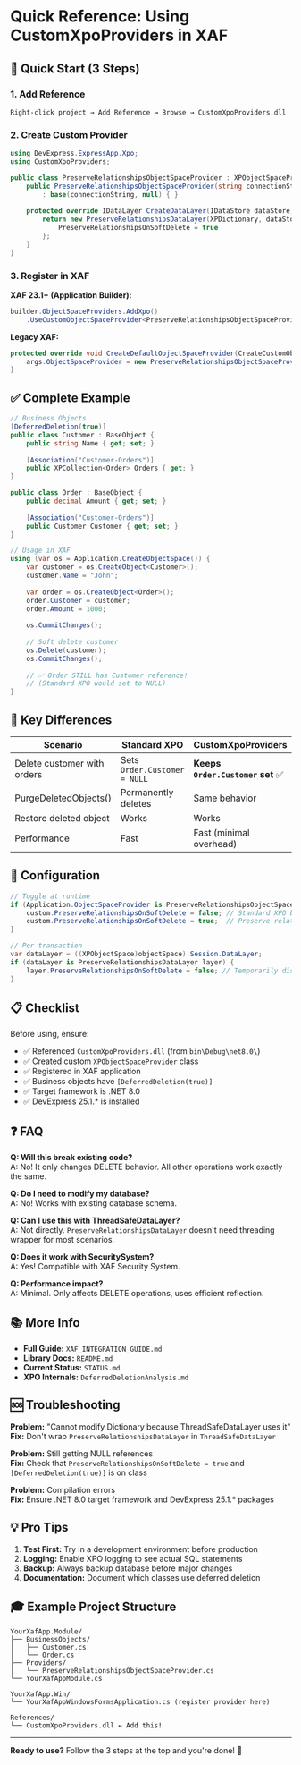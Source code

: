 # Quick Reference: Using CustomXpoProviders in XAF

## 🚀 Quick Start (3 Steps)

### 1. Add Reference
```
Right-click project → Add Reference → Browse → CustomXpoProviders.dll
```

### 2. Create Custom Provider
```csharp
using DevExpress.ExpressApp.Xpo;
using CustomXpoProviders;

public class PreserveRelationshipsObjectSpaceProvider : XPObjectSpaceProvider {
    public PreserveRelationshipsObjectSpaceProvider(string connectionString) 
        : base(connectionString, null) { }
    
    protected override IDataLayer CreateDataLayer(IDataStore dataStore) {
        return new PreserveRelationshipsDataLayer(XPDictionary, dataStore) {
            PreserveRelationshipsOnSoftDelete = true
        };
    }
}
```

### 3. Register in XAF

**XAF 23.1+ (Application Builder):**
```csharp
builder.ObjectSpaceProviders.AddXpo()
    .UseCustomObjectSpaceProvider<PreserveRelationshipsObjectSpaceProvider>();
```

**Legacy XAF:**
```csharp
protected override void CreateDefaultObjectSpaceProvider(CreateCustomObjectSpaceProviderEventArgs args) {
    args.ObjectSpaceProvider = new PreserveRelationshipsObjectSpaceProvider(args.ConnectionString);
}
```

## ✅ Complete Example

```csharp
// Business Objects
[DeferredDeletion(true)]
public class Customer : BaseObject {
    public string Name { get; set; }
    
    [Association("Customer-Orders")]
    public XPCollection<Order> Orders { get; }
}

public class Order : BaseObject {
    public decimal Amount { get; set; }
    
    [Association("Customer-Orders")]
    public Customer Customer { get; set; }
}

// Usage in XAF
using (var os = Application.CreateObjectSpace()) {
    var customer = os.CreateObject<Customer>();
    customer.Name = "John";
    
    var order = os.CreateObject<Order>();
    order.Customer = customer;
    order.Amount = 1000;
    
    os.CommitChanges();
    
    // Soft delete customer
    os.Delete(customer);
    os.CommitChanges();
    
    // ✅ Order STILL has Customer reference!
    // (Standard XPO would set to NULL)
}
```

## 🎯 Key Differences

| Scenario | Standard XPO | CustomXpoProviders |
|----------|-------------|-------------------|
| Delete customer with orders | Sets `Order.Customer = NULL` | **Keeps `Order.Customer` set** ✅ |
| PurgeDeletedObjects() | Permanently deletes | Same behavior |
| Restore deleted object | Works | Works |
| Performance | Fast | Fast (minimal overhead) |

## 🔧 Configuration

```csharp
// Toggle at runtime
if (Application.ObjectSpaceProvider is PreserveRelationshipsObjectSpaceProvider custom) {
    custom.PreserveRelationshipsOnSoftDelete = false; // Standard XPO behavior
    custom.PreserveRelationshipsOnSoftDelete = true;  // Preserve relationships
}

// Per-transaction
var dataLayer = ((XPObjectSpace)objectSpace).Session.DataLayer;
if (dataLayer is PreserveRelationshipsDataLayer layer) {
    layer.PreserveRelationshipsOnSoftDelete = false; // Temporarily disable
}
```

## 📋 Checklist

Before using, ensure:
- ✅ Referenced `CustomXpoProviders.dll` (from `bin\Debug\net8.0\`)
- ✅ Created custom `XPObjectSpaceProvider` class
- ✅ Registered in XAF application
- ✅ Business objects have `[DeferredDeletion(true)]`
- ✅ Target framework is .NET 8.0
- ✅ DevExpress 25.1.* is installed

## ❓ FAQ

**Q: Will this break existing code?**  
A: No! It only changes DELETE behavior. All other operations work exactly the same.

**Q: Do I need to modify my database?**  
A: No! Works with existing database schema.

**Q: Can I use this with ThreadSafeDataLayer?**  
A: Not directly. `PreserveRelationshipsDataLayer` doesn't need threading wrapper for most scenarios.

**Q: Does it work with SecuritySystem?**  
A: Yes! Compatible with XAF Security System.

**Q: Performance impact?**  
A: Minimal. Only affects DELETE operations, uses efficient reflection.

## 📚 More Info

- **Full Guide:** `XAF_INTEGRATION_GUIDE.md`
- **Library Docs:** `README.md`
- **Current Status:** `STATUS.md`
- **XPO Internals:** `DeferredDeletionAnalysis.md`

## 🆘 Troubleshooting

**Problem:** "Cannot modify Dictionary because ThreadSafeDataLayer uses it"  
**Fix:** Don't wrap `PreserveRelationshipsDataLayer` in `ThreadSafeDataLayer`

**Problem:** Still getting NULL references  
**Fix:** Check that `PreserveRelationshipsOnSoftDelete = true` and `[DeferredDeletion(true)]` is on class

**Problem:** Compilation errors  
**Fix:** Ensure .NET 8.0 target framework and DevExpress 25.1.* packages

## 💡 Pro Tips

1. **Test First:** Try in a development environment before production
2. **Logging:** Enable XPO logging to see actual SQL statements
3. **Backup:** Always backup database before major changes
4. **Documentation:** Document which classes use deferred deletion

## 🎓 Example Project Structure

```
YourXafApp.Module/
├── BusinessObjects/
│   ├── Customer.cs
│   └── Order.cs
├── Providers/
│   └── PreserveRelationshipsObjectSpaceProvider.cs
└── YourXafAppModule.cs

YourXafApp.Win/
└── YourXafAppWindowsFormsApplication.cs (register provider here)

References/
└── CustomXpoProviders.dll ← Add this!
```

---

**Ready to use?** Follow the 3 steps at the top and you're done! 🎉
